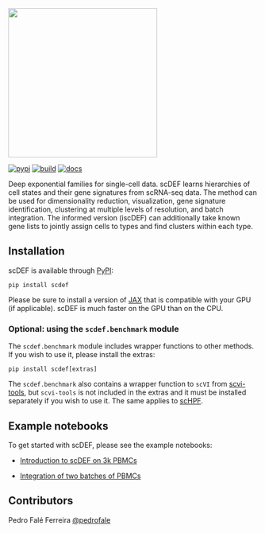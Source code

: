 <div align="left">
  <img src="https://github.com/cbg-ethz/scDEF/raw/main/docs/assets/images/scdef.png", width="300px">
</div>
<p></p>

[![pypi](https://img.shields.io/pypi/v/scdef.svg?style=flat)](https://pypi.python.org/pypi/scdef)
[![build](https://github.com/cbg-ethz/scDEF/actions/workflows/test.yaml/badge.svg)](https://github.com/cbg-ethz/scDEF/actions/workflows/test.yaml)
[![docs](https://github.com/cbg-ethz/scDEF/actions/workflows/docs.yaml/badge.svg)](https://cbg-ethz.github.io/scDEF/)

Deep exponential families for single-cell data. scDEF learns hierarchies of cell states and their gene signatures from scRNA-seq data. The method can be used for dimensionality reduction, visualization, gene signature identification, clustering at multiple levels of resolution, and batch integration. The informed version (iscDEF) can additionally take known gene lists to jointly assign cells to types and find clusters within each type.

## Installation
scDEF is available through [PyPI](https://pypi.org/project/scdef):

```
pip install scdef
```

Please be sure to install a version of [JAX](https://jax.readthedocs.io/) that is compatible with your GPU (if applicable). scDEF is much faster on the GPU than on the CPU.

### Optional: using the `scdef.benchmark` module
The `scdef.benchmark` module includes wrapper functions to other methods. If you wish to use it, please install the extras:

```
pip install scdef[extras]
```

The `scdef.benchmark` also contains a wrapper function to `scVI` from [scvi-tools](https://scvi-tools.org/), but `scvi-tools` is not included in the extras and it must be installed separately if you wish to use it. The same applies to [scHPF](https://github.com/simslab/scHPF).

## Example notebooks
To get started with scDEF, please see the example notebooks:

- [Introduction to scDEF on 3k PBMCs](http://cbg-ethz.github.io/scDEF/examples/scdef-pbmcs3k/)

- [Integration of two batches of PBMCs](http://cbg-ethz.github.io/scDEF/examples/scdef-pbmcs2batches/)

## Contributors
Pedro Falé Ferreira [@pedrofale](https://github.com/pedrofale)
